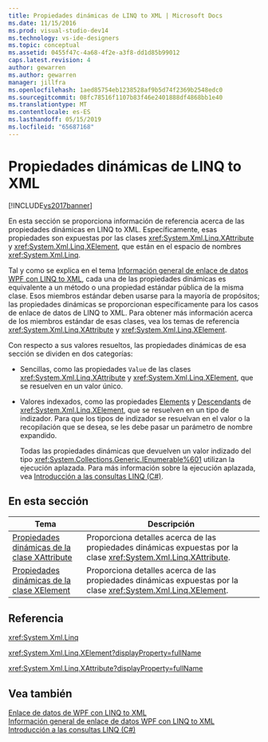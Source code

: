 ```yaml
---
title: Propiedades dinámicas de LINQ to XML | Microsoft Docs
ms.date: 11/15/2016
ms.prod: visual-studio-dev14
ms.technology: vs-ide-designers
ms.topic: conceptual
ms.assetid: 0455f47c-4a68-4f2e-a3f8-dd1d85b99012
caps.latest.revision: 4
author: gewarren
ms.author: gewarren
manager: jillfra
ms.openlocfilehash: 1aed85754eb1238528af9b5d74f2369b2548edc0
ms.sourcegitcommit: 08fc78516f1107b83f46e2401888df4868bb1e40
ms.translationtype: MT
ms.contentlocale: es-ES
ms.lasthandoff: 05/15/2019
ms.locfileid: "65687168"
---
```

# <a name="linq-to-xml-dynamic-properties"></a>Propiedades dinámicas de LINQ to XML
[!INCLUDE[vs2017banner](../includes/vs2017banner.md)]

En esta sección se proporciona información de referencia acerca de las propiedades dinámicas en LINQ to XML. Específicamente, esas propiedades son expuestas por las clases <xref:System.Xml.Linq.XAttribute> y <xref:System.Xml.Linq.XElement>, que están en el espacio de nombres <xref:System.Xml.Linq>.  
  
 Tal y como se explica en el tema [Información general de enlace de datos WPF con LINQ to XML](../designers/wpf-data-binding-with-linq-to-xml-overview.md), cada una de las propiedades dinámicas es equivalente a un método o una propiedad estándar pública de la misma clase. Esos miembros estándar deben usarse para la mayoría de propósitos; las propiedades dinámicas se proporcionan específicamente para los casos de enlace de datos de LINQ to XML. Para obtener más información acerca de los miembros estándar de esas clases, vea los temas de referencia <xref:System.Xml.Linq.XAttribute> y <xref:System.Xml.Linq.XElement>.  
  
 Con respecto a sus valores resueltos, las propiedades dinámicas de esa sección se dividen en dos categorías:  
  
- Sencillas, como las propiedades `Value` de las clases <xref:System.Xml.Linq.XAttribute> y <xref:System.Xml.Linq.XElement>, que se resuelven en un valor único.  
  
- Valores indexados, como las propiedades [Elements](../designers/elements-xelement-dynamic-property.md) y [Descendants](../designers/descendants-xelement-dynamic-property.md) de <xref:System.Xml.Linq.XElement>, que se resuelven en un tipo de indizador. Para que los tipos de indizador se resuelvan en el valor o la recopilación que se desea, se les debe pasar un parámetro de nombre expandido.  
  
  Todas las propiedades dinámicas que devuelven un valor indizado del tipo <xref:System.Collections.Generic.IEnumerable%601> utilizan la ejecución aplazada. Para más información sobre la ejecución aplazada, vea [Introducción a las consultas LINQ (C#)](https://msdn.microsoft.com/library/37895c02-268c-41d5-be39-f7d936fa88a8).  
  
## <a name="in-this-section"></a>En esta sección  
  
|Tema|Descripción|  
|-----------|-----------------|  
|[Propiedades dinámicas de la clase XAttribute](../designers/xattribute-class-dynamic-properties.md)|Proporciona detalles acerca de las propiedades dinámicas expuestas por la clase <xref:System.Xml.Linq.XAttribute>.|  
|[Propiedades dinámicas de la clase XElement](../designers/xelement-class-dynamic-properties.md)|Proporciona detalles acerca de las propiedades dinámicas expuestas por la clase <xref:System.Xml.Linq.XElement>.|  
  
## <a name="reference"></a>Referencia  
 <xref:System.Xml.Linq>  
  
 <xref:System.Xml.Linq.XElement?displayProperty=fullName>  
  
 <xref:System.Xml.Linq.XAttribute?displayProperty=fullName>  
  
## <a name="see-also"></a>Vea también  
 [Enlace de datos de WPF con LINQ to XML](../designers/wpf-data-binding-with-linq-to-xml.md)   
 [Información general de enlace de datos WPF con LINQ to XML](../designers/wpf-data-binding-with-linq-to-xml-overview.md)   
 [Introducción a las consultas LINQ (C#)](https://msdn.microsoft.com/library/37895c02-268c-41d5-be39-f7d936fa88a8)
